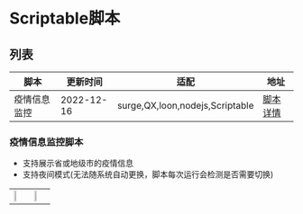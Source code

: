 # Scriptable脚本
## 列表
| 脚本            | 更新时间       | 适配                              | 地址                                                                                       |
|---------------|------------|---------------------------------|------------------------------------------------------------------------------------------|
 | 疫情信息监控        | 2022-12-16 | surge,QX,loon,nodejs,Scriptable | [脚本详情](https://github.com/zqzess/rule_for_quantumultX/tree/master/js/Mine/covid19)         |
### 疫情信息监控脚本
- 支持展示省或地级市的疫情信息
- 支持夜间模式(无法随系统自动更换，脚本每次运行会检测是否需要切换)
<table>
 <tr>
  <td><img src="https://cdn.jsdelivr.net/gh/zqzess/pichouse@master/pic/202212061244979.JPEG" height="30%" width="25%"></td>
  <td><img src="https://cdn.jsdelivr.net/gh/zqzess/pichouse@master/pic/202212061244476.JPEG" height="30%" width="25%"></td>
 </tr>
</table>
